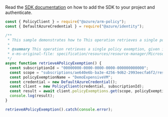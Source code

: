 Read the [SDK documentation](https://github.com/Azure/azure-sdk-for-js/blob/%40azure%2Farm-policy_5.0.1/sdk/policy/arm-policy/README.md) on how to add the SDK to your project and authenticate.

```javascript
const { PolicyClient } = require("@azure/arm-policy");
const { DefaultAzureCredential } = require("@azure/identity");

/**
 * This sample demonstrates how to This operation retrieves a single policy exemption, given its name and the scope it was created at.
 *
 * @summary This operation retrieves a single policy exemption, given its name and the scope it was created at.
 * x-ms-original-file: specification/resources/resource-manager/Microsoft.Authorization/preview/2020-07-01-preview/examples/getPolicyExemption.json
 */
async function retrieveAPolicyExemption() {
  const subscriptionId = "00000000-0000-0000-0000-000000000000";
  const scope = "subscriptions/ae640e6b-ba3e-4256-9d62-2993eecfa6f2/resourceGroups/demoCluster";
  const policyExemptionName = "DemoExpensiveVM";
  const credential = new DefaultAzureCredential();
  const client = new PolicyClient(credential, subscriptionId);
  const result = await client.policyExemptions.get(scope, policyExemptionName);
  console.log(result);
}

retrieveAPolicyExemption().catch(console.error);
```
